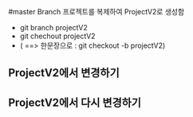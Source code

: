 #master Branch 프로젝트를 복제하여 ProjectV2로 생성함
* git branch projectV2
* git chechout projectV2
* ( ==>  한문장으로 : git checkout -b projectV2)

## ProjectV2에서 변경하기 
## ProjectV2에서 다시 변경하기 


